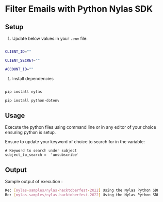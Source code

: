 
# Filter Emails with Python Nylas SDK

  

  

## Setup

  

  

1) Update below values in your `.env` file.

  

  

```bash

CLIENT_ID=""

CLIENT_SECRET=""

ACCOUNT_ID=""

```

  
  

1) Install dependencies

  

  

```bash

pip install nylas

pip install python-dotenv

```

  
  

## Usage

  

Execute the python files using command line or in any editor of your choice ensuring python is setup. 

Ensure to update your keyword of choice to search for in the variable: 
```
# Keyword to search under subject
subject_to_search =  'unsubscribe'
```
  

## Output


Sample output of execution :
 
```bash
Re: [nylas-samples/nylas-hacktoberfest-2022] Using the Nylas Python SDK, list last 10 emails that contain a keyword, like 'unsubscribe' (Issue #67)
Re: [nylas-samples/nylas-hacktoberfest-2022] Using the Nylas Python SDK, list last 10 emails that contain a keyword, like 'unsubscribe' (Issue #67)
```